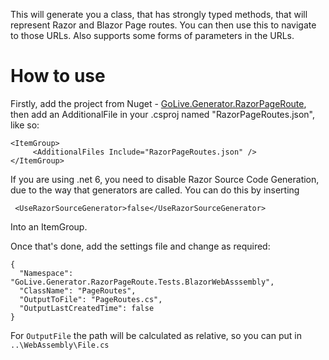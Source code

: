 This will generate you a class, that has strongly typed methods, that will represent Razor and Blazor Page routes. You can then use this to navigate to those URLs. Also supports some forms of parameters in the URLs.

 # How to use

Firstly, add the project from Nuget - [GoLive.Generator.RazorPageRoute](https://www.nuget.org/packages/GoLive.Generator.RazorPageRoute/), then add an AdditionalFile in your .csproj named "RazorPageRoutes.json", like so:

```
<ItemGroup>
     <AdditionalFiles Include="RazorPageRoutes.json" />
</ItemGroup>
```

If you are using .net 6, you need to disable Razor Source Code Generation, due to the way that generators are called. You can do this by inserting
```
 <UseRazorSourceGenerator>false</UseRazorSourceGenerator>
```
 
 Into an ItemGroup.

Once that's done, add the settings file and change as required:


```
{
  "Namespace": "GoLive.Generator.RazorPageRoute.Tests.BlazorWebAsssembly",
  "ClassName": "PageRoutes",
  "OutputToFile": "PageRoutes.cs",
  "OutputLastCreatedTime": false
}
```

For `OutputFile` the path will be calculated as relative, so you can put in `..\WebAssembly\File.cs`
